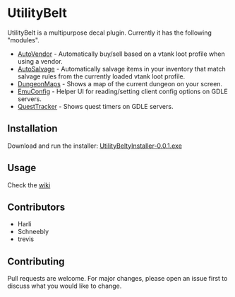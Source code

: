 # UtilityBelt
UtilityBelt is a multipurpose decal plugin. Currently it has the following "modules".
- [AutoVendor](https://gitlab.com/trevis/utilitybelt/wikis/AutoVendor) - Automatically buy/sell based on a vtank loot profile when using a vendor.
- [AutoSalvage](https://gitlab.com/trevis/utilitybelt/wikis/AutoSalvage) - Automatically salvage items in your inventory that match salvage rules from the currently loaded vtank loot profile.
- [DungeonMaps](https://gitlab.com/trevis/utilitybelt/wikis/DungeonMaps) - Shows a map of the current dungeon on your screen.
- [EmuConfig](https://gitlab.com/trevis/utilitybelt/wikis/EmuConfig) - Helper UI for reading/setting client config options on GDLE servers.
- [QuestTracker](https://gitlab.com/trevis/utilitybelt/wikis/QuestTracker) - Shows quest timers on GDLE servers.

## Installation
Download and run the installer: [UtilityBeltyInstaller-0.0.1.exe](https://gitlab.com/trevis/utilitybelt/uploads/cab22eca3752a8c6d09eb9f95b6906b9/UtilityBeltInstaller-0.0.1.exe)

## Usage
Check the [wiki](https://gitlab.com/trevis/utilitybelt/wikis/home) 

## Contributors
* Harli
* Schneebly
* trevis

## Contributing
Pull requests are welcome. For major changes, please open an issue first to discuss what you would like to change.